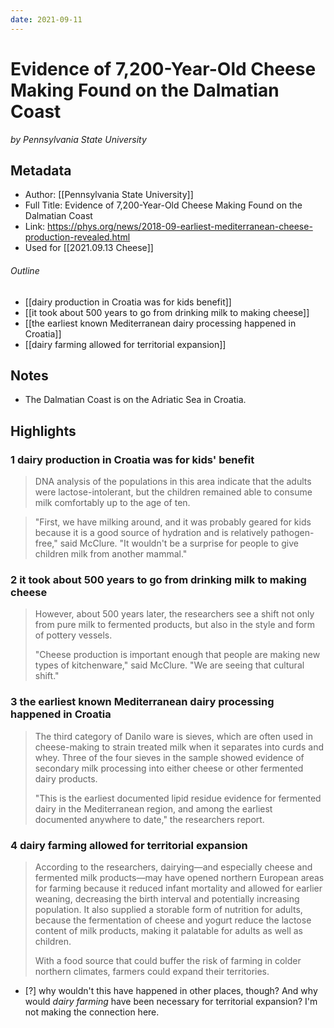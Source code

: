 ```yaml
---
date: 2021-09-11
---
```

# Evidence of 7,200-Year-Old Cheese Making Found on the Dalmatian Coast
<cite>by Pennsylvania State University</cite>

## Metadata
- Author: [[Pennsylvania State University]]
- Full Title: Evidence of 7,200-Year-Old Cheese Making Found on the Dalmatian Coast
- Link: https://phys.org/news/2018-09-earliest-mediterranean-cheese-production-revealed.html
- Used for [[2021.09.13 Cheese]]

###### Outline

- [[dairy production in Croatia was for kids benefit]]
- [[it took about 500 years to go from drinking milk to making cheese]]
- [[the earliest known Mediterranean dairy processing happened in Croatia]]
- [[dairy farming allowed for territorial expansion]]

## Notes

- The Dalmatian Coast is on the Adriatic Sea in Croatia. 

## Highlights

### 1 dairy production in Croatia was for kids' benefit

> DNA analysis of the populations in this area indicate that the adults were lactose-intolerant, but the children remained able to consume milk comfortably up to the age of ten.

> "First, we have milking around, and it was probably geared for kids because it is a good source of hydration and is relatively pathogen-free," said McClure. "It wouldn't be a surprise for people to give children milk from another mammal."

### 2 it took about 500 years to go from drinking milk to making cheese

> However, about 500 years later, the researchers see a shift not only from pure milk to fermented products, but also in the style and form of pottery vessels.
>
> "Cheese production is important enough that people are making new types of kitchenware," said McClure. "We are seeing that cultural shift."

### 3 the earliest known Mediterranean dairy processing happened in Croatia 

> The third category of Danilo ware is sieves, which are often used in cheese-making to strain treated milk when it separates into curds and whey. Three of the four sieves in the sample showed evidence of secondary milk processing into either cheese or other fermented dairy products.
>
>  "This is the earliest documented lipid residue evidence for fermented dairy in the Mediterranean region, and among the earliest documented anywhere to date," the researchers report.

### 4 dairy farming allowed for territorial expansion

> According to the researchers, dairying—and especially cheese and fermented milk products—may have opened northern European areas for farming because it reduced infant mortality and allowed for earlier weaning, decreasing the birth interval and potentially increasing population. It also supplied a storable form of nutrition for adults, because the fermentation of cheese and yogurt reduce the lactose content of milk products, making it palatable for adults as well as children.
>
> With a food source that could buffer the risk of farming in colder northern climates, farmers could expand their territories.

- [?] why wouldn't this have happened in other places, though? And why would _dairy farming_ have been necessary for territorial expansion? I'm not making the connection here. 



